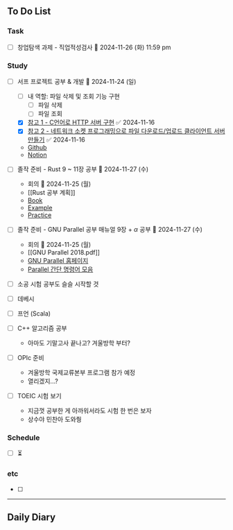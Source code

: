 ## To Do List
### Task
- [ ] 창업탐색 과제 - 직업적성검사 📅 2024-11-26 (화) 11:59 pm

### Study
- [ ] 서프 프로젝트 공부 & 개발 📅 2024-11-24 (일)
	- [ ] 내 역할: 파일 삭제 및 조회 기능 구현
		- [ ] 파일 삭제
		- [ ] 파일 조회
	- [x] [참고 1 - C언어로 HTTP 서버 구현](https://fascination-euna.tistory.com/entry/P4C-W4-W5-C%EC%96%B8%EC%96%B4%EB%A1%9C-HTTP-%EC%84%9C%EB%B2%84-%EA%B5%AC%ED%98%84) ✅ 2024-11-16
	- [x] [참고 2 - 네트워크 소켓 프로그래밍으로 파일 다운로드/업로드 클라이언트 서버 만들기](https://codingwell.tistory.com/59) ✅ 2024-11-16
	- [Github](https://github.com/2024-ServerProgramming/MultiThreading_WebHardServer)
	- [Notion](https://www.notion.so/13778461352780bc9d32eeb226a40321)
- [ ] 졸작 준비 - Rust 9 ~ 11장 공부 📅 2024-11-27 (수) 
	- 회의 📅 2024-11-25 (월) 
	- [[Rust 공부 계획]]
	- [Book](https://doc.rust-kr.org/)
	- [Example](https://doc.rust-lang.org/rust-by-example/)
	- [Practice](https://practice.course.rs/)
- [ ] 졸작 준비 - GNU Parallel 공부 매뉴얼 9장 + $\alpha$ 공부 📅 2024-11-27 (수)
	- 회의 📅 2024-11-25 (월) 
	- [[GNU Parallel 2018.pdf]]
	- [GNU Parallel 홈페이지](https://www.gnu.org/software/parallel/man.html)
	- [Parallel 간단 명령어 모음](https://www.gnu.org/software/parallel/parallel_cheat.pdf)


- [ ] 소공 시험 공부도 슬슬 시작할 것
- [ ] 데베시
- [ ] 프언 (Scala)

- [ ] C++ 알고리즘 공부
	- 아마도 기말고사 끝나고? 겨울방학 부터?
- [ ] OPIc 준비
	- 겨울방학 국제교류본부 프로그램 참가 예정
	- 열리겠지...?
- [ ] TOEIC 시험 보기
	- 지금껏 공부한 게 아까워서라도 시험 한 번은 보자
	- 상수야 민찬아 도와줭

### Schedule
- [ ] ⏳

### etc
- [ ] 

---
## Daily Diary

